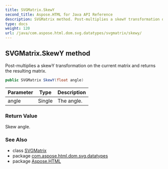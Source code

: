 ```yaml
---
title: SVGMatrix.SkewY
second_title: Aspose.HTML for Java API Reference
description: SVGMatrix method. Post-multiplies a skewY transformation on the current matrix and returns the resulting matrix
type: docs
weight: 120
url: /java/com.aspose.html.dom.svg.datatypes/svgmatrix/skewy/
---
```

## SVGMatrix.SkewY method

Post-multiplies a skewY transformation on the current matrix and returns the resulting matrix.

```java
public SVGMatrix SkewY(float angle)
```

| Parameter | Type | Description |
| --- | --- | --- |
| angle | Single | The angle. |

### Return Value

Skew angle.

### See Also

* class [SVGMatrix](../)
* package [com.aspose.html.dom.svg.datatypes](../../svgmatrix/)
* package [Aspose.HTML](../../../)
